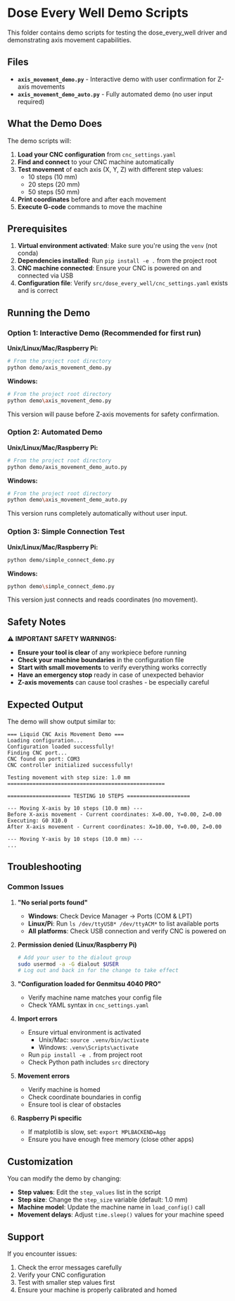 # Dose Every Well Demo Scripts

This folder contains demo scripts for testing the dose_every_well driver and demonstrating axis movement capabilities.

## Files

- **`axis_movement_demo.py`** - Interactive demo with user confirmation for Z-axis movements
- **`axis_movement_demo_auto.py`** - Fully automated demo (no user input required)

## What the Demo Does

The demo scripts will:

1. **Load your CNC configuration** from `cnc_settings.yaml`
2. **Find and connect** to your CNC machine automatically
3. **Test movement** of each axis (X, Y, Z) with different step values:
   - 10 steps (10 mm)
   - 20 steps (20 mm) 
   - 50 steps (50 mm)
4. **Print coordinates** before and after each movement
5. **Execute G-code** commands to move the machine

## Prerequisites

1. **Virtual environment activated**: Make sure you're using the `venv` (not conda)
2. **Dependencies installed**: Run `pip install -e .` from the project root
3. **CNC machine connected**: Ensure your CNC is powered on and connected via USB
4. **Configuration file**: Verify `src/dose_every_well/cnc_settings.yaml` exists and is correct

## Running the Demo

### Option 1: Interactive Demo (Recommended for first run)

**Unix/Linux/Mac/Raspberry Pi:**
```bash
# From the project root directory
python demo/axis_movement_demo.py
```

**Windows:**
```bash
# From the project root directory
python demo\axis_movement_demo.py
```

This version will pause before Z-axis movements for safety confirmation.

### Option 2: Automated Demo

**Unix/Linux/Mac/Raspberry Pi:**
```bash
# From the project root directory
python demo/axis_movement_demo_auto.py
```

**Windows:**
```bash
# From the project root directory
python demo\axis_movement_demo_auto.py
```

This version runs completely automatically without user input.

### Option 3: Simple Connection Test

**Unix/Linux/Mac/Raspberry Pi:**
```bash
python demo/simple_connect_demo.py
```

**Windows:**
```bash
python demo\simple_connect_demo.py
```

This version just connects and reads coordinates (no movement).

## Safety Notes

⚠️ **IMPORTANT SAFETY WARNINGS:**

- **Ensure your tool is clear** of any workpiece before running
- **Check your machine boundaries** in the configuration file
- **Start with small movements** to verify everything works correctly
- **Have an emergency stop** ready in case of unexpected behavior
- **Z-axis movements** can cause tool crashes - be especially careful

## Expected Output

The demo will show output similar to:
```
=== Liquid CNC Axis Movement Demo ===
Loading configuration...
Configuration loaded successfully!
Finding CNC port...
CNC found on port: COM3
CNC controller initialized successfully!

Testing movement with step size: 1.0 mm
==================================================

==================== TESTING 10 STEPS ====================

--- Moving X-axis by 10 steps (10.0 mm) ---
Before X-axis movement - Current coordinates: X=0.00, Y=0.00, Z=0.00
Executing: G0 X10.0
After X-axis movement - Current coordinates: X=10.00, Y=0.00, Z=0.00

--- Moving Y-axis by 10 steps (10.0 mm) ---
...
```

## Troubleshooting

### Common Issues

1. **"No serial ports found"**
   - **Windows**: Check Device Manager → Ports (COM & LPT)
   - **Linux/Pi**: Run `ls /dev/ttyUSB* /dev/ttyACM*` to list available ports
   - **All platforms**: Check USB connection and verify CNC is powered on

2. **Permission denied (Linux/Raspberry Pi)**
   ```bash
   # Add your user to the dialout group
   sudo usermod -a -G dialout $USER
   # Log out and back in for the change to take effect
   ```

3. **"Configuration loaded for Genmitsu 4040 PRO"**
   - Verify machine name matches your config file
   - Check YAML syntax in `cnc_settings.yaml`

4. **Import errors**
   - Ensure virtual environment is activated
     - Unix/Mac: `source .venv/bin/activate`
     - Windows: `.venv\Scripts\activate`
   - Run `pip install -e .` from project root
   - Check Python path includes `src` directory

5. **Movement errors**
   - Verify machine is homed
   - Check coordinate boundaries in config
   - Ensure tool is clear of obstacles

6. **Raspberry Pi specific**
   - If matplotlib is slow, set: `export MPLBACKEND=Agg`
   - Ensure you have enough free memory (close other apps)

## Customization

You can modify the demo by changing:
- **Step values**: Edit the `step_values` list in the script
- **Step size**: Change the `step_size` variable (default: 1.0 mm)
- **Machine model**: Update the machine name in `load_config()` call
- **Movement delays**: Adjust `time.sleep()` values for your machine speed

## Support

If you encounter issues:
1. Check the error messages carefully
2. Verify your CNC configuration
3. Test with smaller step values first
4. Ensure your machine is properly calibrated and homed
